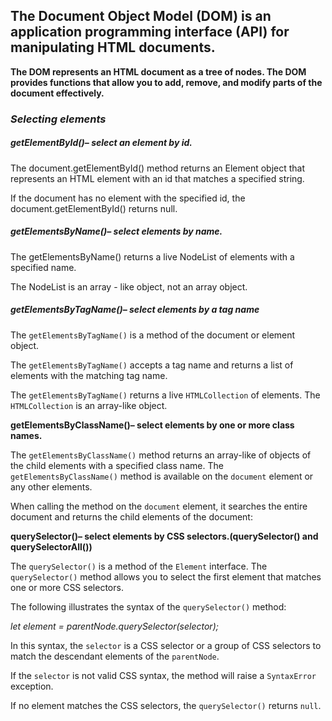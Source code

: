 ## **The Document Object Model (DOM) is an application programming interface (API) for manipulating HTML documents.**

**The DOM represents an HTML document as a tree of nodes. The DOM provides functions that allow you to add, remove, and modify parts of the document effectively.**

### *Selecting elements*

##### **getElementById()– select an element by id**.

The document.getElementById() method returns an Element object that represents an HTML element with an id that matches a specified string.

If the document has no element with the specified id, the document.getElementById() returns null.

##### **getElementsByName()– select elements by name.**

The getElementsByName() returns a live NodeList of elements with a specified name.

The NodeList is an array - like object, not an array object.

##### **getElementsByTagName()– select elements by a tag name**

The `getElementsByTagName()` is a method of the document or element object.

The `getElementsByTagName()` accepts a tag name and returns a list of elements with the matching tag name.

The `getElementsByTagName()` returns a live `HTMLCollection` of elements. The `HTMLCollection` is an array-like object.

**getElementsByClassName()– select elements by one or more class names.**

The `getElementsByClassName()` method returns an array-like of objects of the child elements with a specified class name. The `getElementsByClassName()` method is available on the `document` element or any other elements.

When calling the method on the `document` element, it searches the entire document and returns the child elements of the document:

**querySelector()– select elements by CSS selectors.(querySelector() and querySelectorAll())**

The `querySelector()` is a method of the `Element` interface. The `querySelector()` method allows you to select the first element that matches one or more CSS selectors.

The following illustrates the syntax of the `querySelector()` method:

*let element = parentNode.querySelector(selector);*

In this syntax, the `selector` is a CSS selector or a group of CSS selectors to match the descendant elements of the `parentNode`.

If the `selector` is not valid CSS syntax, the method will raise a `SyntaxError` exception.

If no element matches the CSS selectors, the `querySelector()` returns `null`.
